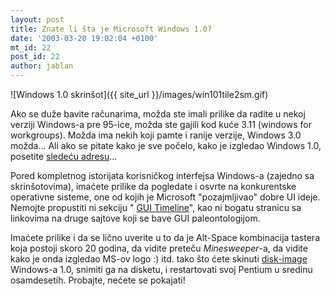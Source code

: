 ```yaml
---
layout: post
title: Znate li šta je Microsoft Windows 1.0?
date: '2003-03-20 19:02:04 +0100'
mt_id: 22
post_id: 22
author: jablan
---
```

 ![Windows 1.0 skrinšot]({{ site_url }}/images/win101tile2sm.gif)

Ako se duže bavite računarima, možda ste imali prilike da radite u nekoj verziji Windows-a pre 95-ice, možda ste gajili kod kuće 3.11 (windows for workgroups). Možda ima nekih koji pamte i ranije verzije, Windows 3.0 možda... Ali ako se pitate kako je sve počelo, kako je izgledao Windows 1.0, posetite [sledeću adresu](http://toastytech.com/guis/index.html)...

Pored kompletnog istorijata korisničkog interfejsa Windows-a (zajedno sa skrinšotovima), imaćete prilike da pogledate i osvrte na konkurentske operativne sisteme, one od kojih je Microsoft "pozajmljivao" dobre UI ideje. Nemojte propustiti ni sekciju " [GUI Timeline](http://toastytech.com/guis/guitimeline.html)", kao ni bogatu stranicu sa linkovima na druge sajtove koji se bave GUI paleontologijom.

Imaćete prilike i da se lično uverite u to da je Alt-Space kombinacija tastera koja postoji skoro 20 godina, da vidite preteču _Minesweeper_-a, da vidite kako je onda izgledao MS-ov logo :) itd. tako što ćete skinuti [disk-image](http://toastytech.com/guis/win101disk.zip) Windows-a 1.0, snimiti ga na disketu, i restartovati svoj Pentium u sredinu osamdesetih. Probajte, nećete se pokajati!


